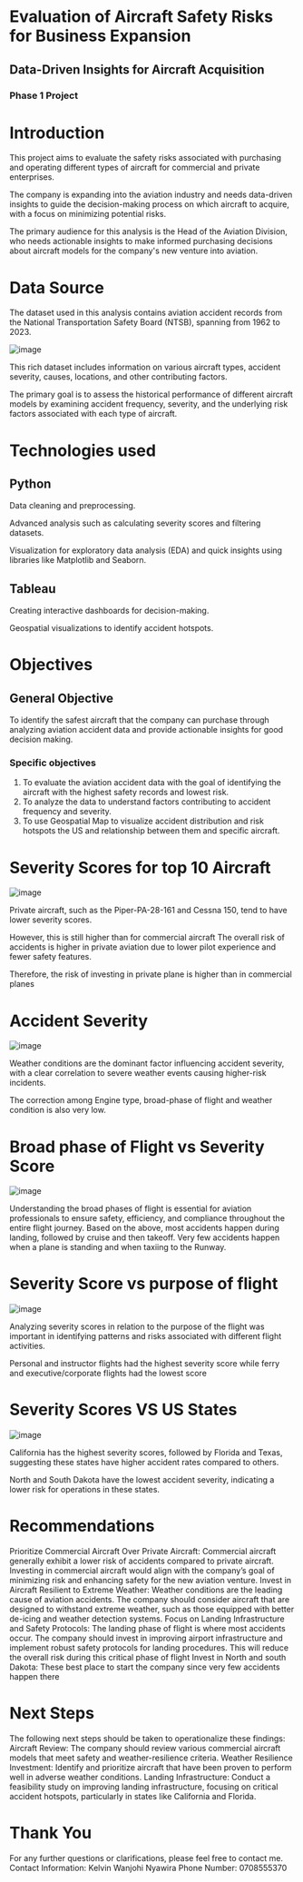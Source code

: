 # Evaluation of Aircraft Safety Risks for Business Expansion

## Data-Driven Insights for Aircraft Acquisition

### Phase 1 Project

# Introduction 

This project aims to evaluate the safety risks associated with purchasing and operating different types of aircraft for commercial and private enterprises. 

The company is expanding into the aviation industry and needs data-driven insights to guide the decision-making process on which aircraft to acquire, with a focus on minimizing potential risks.

The primary audience for this analysis is the Head of the Aviation Division, who needs actionable insights to make informed purchasing decisions about aircraft models for the company's new venture into aviation.

# Data Source 

The dataset used in this analysis contains aviation accident records from the National Transportation Safety Board (NTSB), spanning from 1962 to 2023. 

![image](https://github.com/user-attachments/assets/3649f231-5a97-469e-be24-04c1bdb44c83)


This rich dataset includes information on various aircraft types, accident severity, causes, locations, and other contributing factors.

 The primary goal is to assess the historical performance of different aircraft models by examining accident frequency, severity, and the underlying risk factors associated with each type of aircraft.


# Technologies used

## 			Python
Data cleaning and preprocessing.

Advanced analysis such as calculating severity scores and filtering datasets.

Visualization for exploratory data analysis (EDA) and quick insights using libraries like Matplotlib and Seaborn.

## 			Tableau
Creating interactive dashboards for decision-making.

Geospatial visualizations to identify accident hotspots.


# Objectives

## 			General Objective
To identify the safest aircraft that the company can purchase through analyzing aviation accident data and provide actionable insights for good decision making. 
### 						Specific objectives
1. To evaluate the aviation accident data with the goal of identifying the aircraft with the highest safety records and lowest risk. 
2. To analyze the data to understand factors contributing to accident frequency and severity. 
3. To use Geospatial Map to visualize accident distribution and risk hotspots the US and relationship between them and specific aircraft.

# Severity Scores for top 10 Aircraft

![image](https://github.com/user-attachments/assets/26b089f4-72b0-49a0-9785-b8d8c9d61d1e)

Private aircraft, such as the Piper-PA-28-161 and Cessna 150, tend to have lower severity scores. 

However, this is still higher than for commercial aircraft
 The overall risk of accidents is higher in private aviation due to lower pilot experience and fewer safety features. 

Therefore, the risk of investing in private plane is higher than in commercial planes

# Accident Severity 

![image](https://github.com/user-attachments/assets/7a08769a-a010-4c39-88f9-1a169c1c8672)

Weather conditions are the dominant factor influencing accident severity, with a clear correlation to severe weather events causing higher-risk incidents.

The correction among Engine type, broad-phase of flight and weather condition is also very low. 

# Broad phase of Flight vs Severity Score

![image](https://github.com/user-attachments/assets/fa241ba1-36e4-46ed-93d0-83a8434a3a34)

Understanding the broad phases of flight is essential for aviation professionals to ensure safety, efficiency, and compliance throughout the entire flight journey.
Based on the above, most accidents happen during landing, followed by cruise and then takeoff. Very few accidents happen when a plane is standing and when taxiing to the Runway.

# Severity Score vs purpose of flight 

![image](https://github.com/user-attachments/assets/42942a9a-6666-4ebe-9d6d-a526e9419303)


Analyzing severity scores in relation to the purpose of the flight was important in identifying patterns and risks associated with different flight activities.

Personal and instructor flights had the highest severity score while ferry and executive/corporate flights had the lowest score


# Severity Scores VS US States

![image](https://github.com/user-attachments/assets/c5a6b47a-583e-4007-a0a4-49d6c6602c98)

California has the highest severity scores, followed by Florida and Texas, suggesting these states have higher accident rates compared to others.

North and South Dakota have the lowest accident severity, indicating a lower risk for operations in these states.


# Recommendations

Prioritize Commercial Aircraft Over Private Aircraft: Commercial aircraft generally exhibit a lower risk of accidents compared to private aircraft. Investing in commercial aircraft would align with the company’s goal of minimizing risk and enhancing safety for the new aviation venture.
Invest in Aircraft Resilient to Extreme Weather: Weather conditions are the leading cause of aviation accidents. The company should consider aircraft that are designed to withstand extreme weather, such as those equipped with better de-icing and weather detection systems.
Focus on Landing Infrastructure and Safety Protocols: The landing phase of flight is where most accidents occur. The company should invest in improving airport infrastructure and implement robust safety protocols for landing procedures. This will reduce the overall risk during this critical phase of flight
Invest in North and south Dakota: These best place to start the company since very few accidents happen there


# Next Steps

The following next steps should be taken to operationalize these findings:
 Aircraft Review: The company should review various commercial aircraft models that meet safety and weather-resilience criteria.
Weather Resilience Investment: Identify and prioritize aircraft that have been proven to perform well in adverse weather conditions.
Landing Infrastructure: Conduct a feasibility study on improving landing infrastructure, focusing on critical accident hotspots, particularly in states like California and Florida.

# Thank You

For any further questions or clarifications, please feel free to contact me.
			Contact Information: Kelvin Wanjohi Nyawira
			Phone Number: 0708555370

